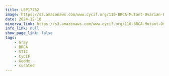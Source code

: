 ```yaml
---
title: LSP17762
image: https://s3.amazonaws.com/www.cycif.org/110-BRCA-Mutant-Ovarian-Precursors/LSP17762/LSP17762.png
date: 2024-12-10
minerva_link: https://s3.amazonaws.com/www.cycif.org/110-BRCA-Mutant-Ovarian-Precursors/LSP17762/index.html
info_link: null
show_page_link: false
tags:
    - Gray
    - BRCA
    - STIC
    - CyCIF
    - GeoMx
    - curated
---
```

